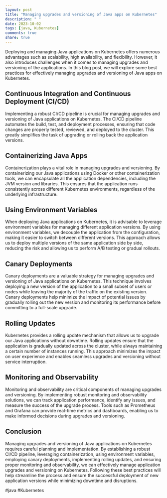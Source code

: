 ```yaml
---
layout: post
title: "Managing upgrades and versioning of Java apps on Kubernetes"
description: " "
date: 2023-10-02
tags: [java, Kubernetes]
comments: true
share: true
---
```


Deploying and managing Java applications on Kubernetes offers numerous advantages such as scalability, high availability, and flexibility. However, it also introduces challenges when it comes to managing upgrades and versioning of the applications. In this blog post, we will explore some best practices for effectively managing upgrades and versioning of Java apps on Kubernetes.

## Continuous Integration and Continuous Deployment (CI/CD)

Implementing a robust CI/CD pipeline is crucial for managing upgrades and versioning of Java applications on Kubernetes. The CI/CD pipeline automates the build, test, and deployment processes, ensuring that code changes are properly tested, reviewed, and deployed to the cluster. This greatly simplifies the task of upgrading or rolling back the application versions.

## Containerizing Java Apps

Containerization plays a vital role in managing upgrades and versioning. By containerizing our Java applications using Docker or other containerization tools, we can encapsulate all the application dependencies, including the JVM version and libraries. This ensures that the application runs consistently across different Kubernetes environments, regardless of the underlying infrastructure.

## Using Environment Variables

When deploying Java applications on Kubernetes, it is advisable to leverage environment variables for managing different application versions. By using environment variables, we decouple the application from the configuration, making it easier to switch between different versions. This approach allows us to deploy multiple versions of the same application side by side, reducing the risk and allowing us to perform A/B testing or gradual rollouts.

## Canary Deployments

Canary deployments are a valuable strategy for managing upgrades and versioning of Java applications on Kubernetes. This technique involves deploying a new version of the application to a small subset of users or nodes while leaving the majority of the traffic on the existing version. Canary deployments help minimize the impact of potential issues by gradually rolling out the new version and monitoring its performance before committing to a full-scale upgrade.

## Rolling Updates

Kubernetes provides a rolling update mechanism that allows us to upgrade our Java applications without downtime. Rolling updates ensure that the application is gradually updated across the cluster, while always maintaining a certain number of instances running. This approach minimizes the impact on user experience and enables seamless upgrades and versioning without service interruption.

## Monitoring and Observability

Monitoring and observability are critical components of managing upgrades and versioning. By implementing robust monitoring and observability solutions, we can track application performance, identify any issues, and measure the success of the upgrade process. Tools such as Prometheus and Grafana can provide real-time metrics and dashboards, enabling us to make informed decisions during upgrades and versioning.

## Conclusion

Managing upgrades and versioning of Java applications on Kubernetes requires careful planning and implementation. By establishing a robust CI/CD pipeline, leveraging containerization, using environment variables, employing canary deployments, implementing rolling updates, and ensuring proper monitoring and observability, we can effectively manage application upgrades and versioning on Kubernetes. Following these best practices will help streamline the process and ensure the successful deployment of new application versions while minimizing downtime and disruptions.

#java #Kubernetes
